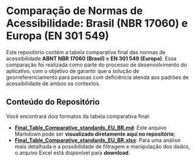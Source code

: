 # Comparação de Normas de Acessibilidade: Brasil (NBR 17060) e Europa (EN 301 549) 

Este repositório contém a tabela comparativa final das normas de acessibilidade **ABNT NBR 17060 (Brasil)** e **EN 301 549 (Europa)**. Essa comparação foi realizada como parte do processo de desenvolvimento do aplicativo, com o objetivo de garantir que a solução de georreferenciamento para pessoas com deficiência atenda aos padrões de acessibilidade de ambos os contextos.

## Conteúdo do Repositório

Você encontrará dois formatos da tabela comparativa final:

* **[Final_Table_Comparative_standards_EU_BR.md](/comparative_standards-E03B/Final_Table_Comparative_standards_EU_BR.md)**: Este arquivo Markdown pode ser **visualizado diretamente aqui no repositório**;
* **[Final_Table_Comparative_standards_EU_BR.xlsx](/comparative_standards-E03B/Final_Table_Comparative_standards_EU_BR.xlsx)**: Para uma análise mais detalhada e a possibilidade de filtragem e manipulação dos dados, o arquivo Excel está disponível para **download**.

